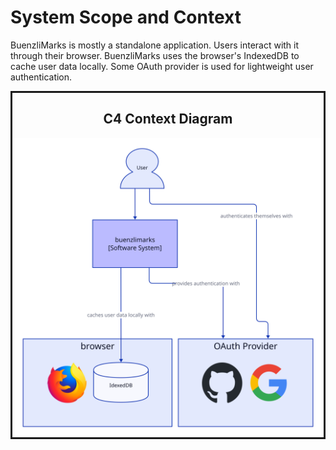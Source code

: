 # System Scope and Context

BuenzliMarks is mostly a standalone application. Users interact with it through
their browser. BuenzliMarks uses the browser's IndexedDB to cache user data
locally. Some OAuth provider is used for lightweight user authentication.

<div style="border: solid; display: flex; flex-direction: column">
  <h2 style="align-self: center">C4 Context Diagram</h2>
  <img src="./diagrams/context.svg" />
</div>
